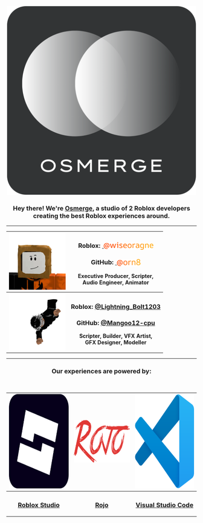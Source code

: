 <div align="center">
<a href="https://www.roblox.com/groups/16254996/Osmerge"><img src="osmsname.png" width="500" height="500" title="Osmerge Logo" alt="Osmerge Logo"></a>

<h3>Hey there! We're <a href="https://www.roblox.com/groups/16254996/Osmerge">Osmerge</a>, a studio of 2 Roblox developers creating the best Roblox experiences around.</h3>
</div>

---

<div align="center">
<table>
<tr>
<th><a href="https://www.roblox.com/users/1794666003/profile"><img src="wiseoragne.png" width="150" height="150" title="@wiseoragne's Roblox Avatar" alt="@wiseoragne's Roblox Avatar"></a></th>
<th><h3>Roblox: <a href="https://www.roblox.com/users/1794666003/profile">&nbsp;<img align="center" src="wiseoragnegradient.png" width="131.23" height="20" alt="@wiseoragne"></a></h3><h3>GitHub: <a href="https://github.com/orn8">&nbsp;<img align="center" src="orn8gradient.png" width="62.82" height="20" alt="@orn8"></a></h3><p>Executive Producer, Scripter,<br>Audio Engineer, Animator</p></th>
<tr>
<tr>
<th><a href="https://www.roblox.com/users/2681269413/profile"><img src="Lightning_Bolt1203.png" width="150" height="150" title="@Lightning_Bolt1203's Roblox Avatar" alt="@Lightning_Bolt1203's Roblox Avatar"></a></th>
<th><h3>Roblox: <a href="https://www.roblox.com/users/2681269413/profile">@Lightning_Bolt1203</a></h3><h3>GitHub: <a href="https://github.com/Mangoo12-cpu">@Mangoo12-cpu</a></h3><p>Scripter, Builder, VFX Artist,<br>GFX Designer, Modeller</p></th>
<tr>
</table>
</div>

---

<div align="center">
<h3>Our experiences are powered by:</h3><br>

<table>
<tr>
<th><a href="https://create.roblox.com"><img src="studio.png" width="250" height="250" title="Roblox Studio Logo" alt="Roblox Studio Logo"></a></th>
<th><a href="https://rojo.space"><img src="rojo.png" width="250" height="112.79296875" title="Rojo Logo" alt="Rojo Logo"></a></th>
<th><a href="https://code.visualstudio.com"><img src="vscode.png" width="250" height="250" title="Visual Studio Code Logo" alt="Visual Studio Code Logo"></a></th>
</tr>
<tr>
<th><h3><a href="https://create.roblox.com">Roblox Studio</a></h3></th>
<th><h3><a href="https://rojo.space">Rojo</a></h3></th>
<th><h3><a href="https://code.visualstudio.com">Visual Studio Code</a></h3></th>
</tr>
</table>
</div>
